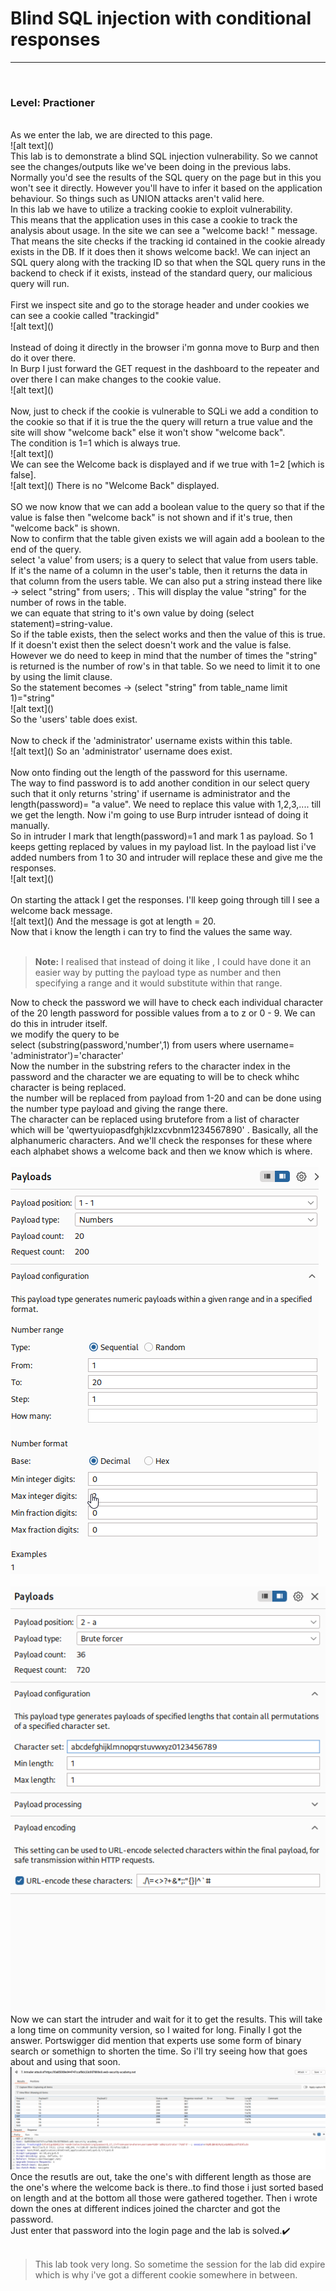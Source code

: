 # Blind SQL injection with conditional responses
<hr><br>

### Level: Practioner
<br>
As we enter the lab, we are directed to this page.<br>
![alt text](<images/Blind SQL injection with conditional responses_1.png>)
<br>
This lab is to demonstrate a blind SQL injection vulnerability. So we cannot see the changes/outputs like we've been doing in the previous labs. Normally you'd see the results of the SQL query on the page but in this you won't see it directly. However you'll have to infer it based on the application behaviour. So things such as UNION attacks aren't valid here. <br>
In this lab we have to utilize a tracking cookie to exploit vulnerability.<br>
This means that the application uses in this case a cookie to track the analysis about usage. In the site we can see a "welcome back! " message. That means the site checks if the tracking id contained in the cookie already exists in the DB. If it does then it shows welcome back!. We can inject an SQL query along with the tracking ID so that when the SQL query runs in the backend to check if it exists, instead of the standard query, our malicious query will run.<br><br>
First we inspect site and go to the storage header and under cookies we can see a cookie called "trackingid"<br>
![alt text](<images/Blind SQL injection with conditional responses_2.png>)
<br><br>
Instead of doing it directly in the browser i'm gonna move to Burp and then do it over there.<br>
In Burp I just forward the GET request in the dashboard to the repeater and over there I can make changes to the cookie value.<br>
![alt text](<images/Blind SQL injection with conditional responses_3.png>)
<br><br>
Now, just to check if the cookie is vulnerable to SQLi we add a condition to the cookie so that if it is true the the query will return a true value and the site will show "welcome back" else it won't show "welcome back".
<br>
The condition is 1=1 which is always true.<br>
![alt text](<images/Blind SQL injection with conditional responses_4.png>)
<br>We can see the Welcome back is displayed and if we true with 1=2 [which is false].<br>
![alt text](<images/Blind SQL injection with conditional responses_5.png>)
There is no "Welcome Back" displayed.<br><br>
SO we now know that we can add a boolean value to the query so that if the value is false then "welcome back" is not shown and if it's true, then "welcome back" is shown.
<br>
Now to confirm that the table given exists we will again add a boolean to the end of the query.<br>
select 'a value' from users; is a query to select that value from users table. If it's the name of a column in the user's table, then it returns the data in that column from the users table. We can also put a string instead there like -> select "string" from users; . This will display the value "string" for the number of rows in the table.<br>
we can equate that string to it's own value by doing (select statement)=string-value.<br>
So if the table exists, then the select works and then the value of this is true. If it doesn't exist then the select doesn't work and the value is false. However we do need to keep in mind that the number of times the "string" is returned is the number of row's in that table. So we need to limit it to one by using the limit clause.<br>
So the statement becomes -> (select "string" from table_name limit 1)="string"<br>
![alt text](<images/Blind SQL injection with conditional responses_6.png>)<br>
So the 'users' table does exist.<br><br>
Now to check if the 'administrator' username exists within this table.<br>
![alt text](<images/Blind SQL injection with conditional responses_7.png>)
So an 'administrator' username does exist.<br><br>
Now onto finding out the length of the password for this username.<br>
The way to find password is to add another condition in our select query such that it only returns 'string' if username is administrator and the length(password)= "a value". We need to replace this value with 1,2,3,.... till we get the length. Now i'm going to use Burp intruder isntead of doing it  manually.<br>
So in intruder I mark that length(password)=1 and mark 1 as payload. So 1 keeps getting replaced by values in my payload list. In the payload list i've added numbers from 1 to 30 and intruder will replace these and give me the responses.<br>
![alt text](<images/Blind SQL injection with conditional responses_8.png>)<br><br>
On starting the attack I get the responses. I'll keep going through till I see a welcome back message.<br>
![alt text](<images/Blind SQL injection with conditional responses_9.png>)
And the message is got at length = 20.<br>
Now that i know the length i can try to find the values the same way.<br><br>

> **Note:** I realised that instead of doing it like , I could have done it an easier way by putting the payload type as number and then specifying a range and it would substitute within that range.

Now to check the password we will have to check each individual character of the 20 length password for possible values from a to z or 0 - 9. We can do this in intruder itself.<br>
we modify the query to be <br>
select (substring(password,'number',1) from users where username= 'administrator')='character'<br>
Now the number in the substring refers to the character index in the password and the character we are equating to will be to check whihc character is being replaced. <br>
the number will be replaced from payload from 1-20 and can be done using the number type payload and giving the range there.<br>
The character can be replaced using brutefore from a list of character which will be 'qwertyuiopasdfghjklzxcvbnm1234567890' . Basically, all the alphanumeric characters. And we'll check the responses for these where each alphabet shows a welcome back and then we know which is where.<br><br>
![alt text](<images/Blind SQL injection with conditional responses_10.png>)
<br><br>
![alt text](<images/Blind SQL injection with conditional responses_11.png>)
<br>Now we can start the intruder and wait for it to get the results. This will take a long time on community version, so I waited for long. Finally I got the answer. Portswigger did mention that experts use some form of binary search or somethign to shorten the time. So i'll try seeing how that goes about and using that soon.<br>
![alt text](<images/Blind SQL injection with conditional responses_12.png>)
<br>Once the resutls are out, take the one's with different length as those are the one's where the welcome back is there..to find those i just sorted based on length and at the bottom all those were gathered together. Then i wrote down the ones at different indices joined the charcter and got the password.<br>
Just enter that password into the login page and the lab is solved.✔️<br><br>
> This lab took very long. So sometime the session for the lab did expire which is why i've got a different cookie somewhere in between.